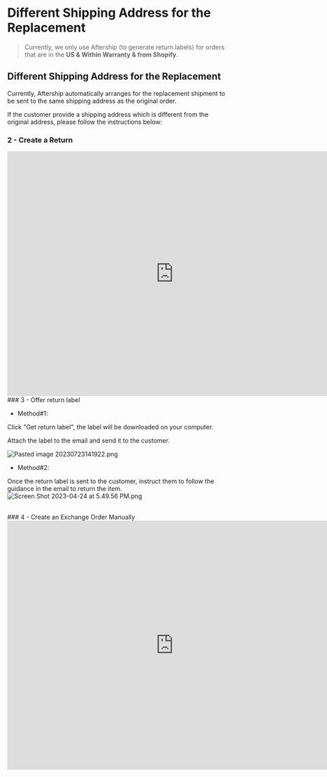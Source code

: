 # Different Shipping Address for the Replacement

> Currently, we only use Aftership (to generate return labels) for orders that are in the **US & Within Warranty & from Shopify**.

## Different Shipping Address for the Replacement

Currently, Aftership automatically arranges for the replacement shipment to be sent to the same shipping address as the original order.

If the customer provide a shipping address which is different from the original address, please follow the instructions below:
<br>
### 2 - Create a Return
<iframe src="https://docs.google.com/presentation/d/e/2PACX-1vQ3Nvhf-NB8uydO3u-8-iXva9A48PbK1KLtv8HtoIg1T87MxTw33AXtGn1v_YJ_FyExsZRwLQdQ6DF3/embed?start=false&loop=false" frameborder="0" width="760" height="560" allowfullscreen="true" mozallowfullscreen="true" webkitallowfullscreen="true"></iframe>
<br>
### 3 - Offer return label

- Method#1:

Click "Get return label", the label will be downloaded on your computer.

Attach the label to the email and send it to the customer.

![Pasted image 20230723141922.png](https://pg-support.github.io/supt-km/Media/Pasted%20image%2020230723141922.png)
<br>

- Method#2:

Once the return label is sent to the customer, instruct them to follow the guidance in the email to return the item. ![Screen Shot 2023-04-24 at 5.49.56 PM.png](https://pg-support.github.io/supt-km/Media/Screen%20Shot%202023-04-24%20at%205.49.56%20PM.png)

<br>
### 4 - Create an Exchange Order Manually
<iframe src="https://docs.google.com/presentation/d/e/2PACX-1vRaw7MOH7ooz0m04TtuR2QaWIyJTO1ZrvZyI6yhkeP6WASC4WnHiZL_H5CuAhr5P_JgrbTXohHUxI41/embed?start=false&loop=false" frameborder="0" width="760" height="570" allowfullscreen="true" mozallowfullscreen="true" webkitallowfullscreen="true"></iframe>